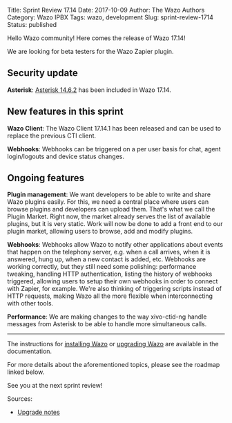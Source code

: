 Title: Sprint Review 17.14
Date: 2017-10-09
Author: The Wazo Authors
Category: Wazo IPBX
Tags: wazo, development
Slug: sprint-review-1714
Status: published

Hello Wazo community! Here comes the release of Wazo 17.14!

We are looking for beta testers for the Wazo Zapier plugin.


## Security update

**Asterisk**: [Asterisk 14.6.2](http://downloads.asterisk.org/pub/telephony/asterisk/releases/ChangeLog-14.6.2) has been included in Wazo 17.14.


## New features in this sprint

**Wazo Client**: The Wazo Client 17.14.1 has been released and can be used to replace the previous CTI client.

**Webhooks**: Webhooks can be triggered on a per user basis for chat, agent login/logouts and device status changes.


## Ongoing features

**Plugin management**: We want developers to be able to write and share Wazo plugins easily. For this, we need a central place where users can browse plugins and developers can upload them. That's what we call the Plugin Market. Right now, the market already serves the list of available plugins, but it is very static. Work will now be done to add a front end to our plugin market, allowing users to browse, add and modify plugins.

**Webhooks**: Webhooks allow Wazo to notify other applications about events that happen on the telephony server, e.g. when a call arrives, when it is answered, hung up, when a new contact is added, etc. Webhooks are working correctly, but they still need some polishing: performance tweaking, handling HTTP authentication, listing the history of webhooks triggered, allowing users to setup their own webhooks in order to connect with Zapier, for example. We're also thinking of triggering scripts instead of HTTP requests, making Wazo all the more flexible when interconnecting with other tools.

**Performance**: We are making changes to the way xivo-ctid-ng handle messages from Asterisk to be able to handle more simultaneous calls.


---

The instructions for [installing Wazo](/uc-doc/installation/install-system) or [upgrading Wazo](/uc-doc/upgrade/introduction) are available in the documentation.

For more details about the aforementioned topics, please see the roadmap linked below.

See you at the next sprint review!

Sources:

* [Upgrade notes](http://wazo.readthedocs.io/en/wazo-17.14/upgrade/upgrade.html#upgrade-notes)
